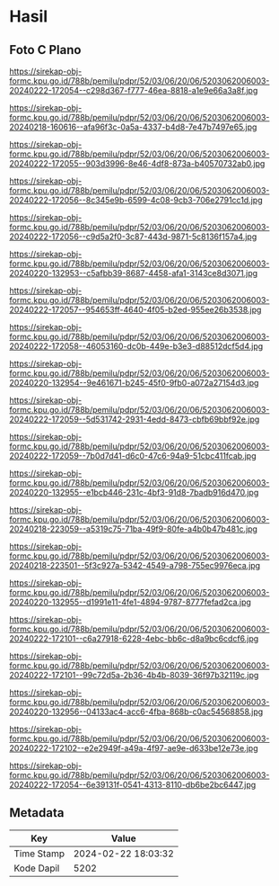 # Hasil

## Foto C Plano

https://sirekap-obj-formc.kpu.go.id/788b/pemilu/pdpr/52/03/06/20/06/5203062006003-20240222-172054--c298d367-f777-46ea-8818-a1e9e66a3a8f.jpg

https://sirekap-obj-formc.kpu.go.id/788b/pemilu/pdpr/52/03/06/20/06/5203062006003-20240218-160616--afa96f3c-0a5a-4337-b4d8-7e47b7497e65.jpg

https://sirekap-obj-formc.kpu.go.id/788b/pemilu/pdpr/52/03/06/20/06/5203062006003-20240222-172055--903d3996-8e46-4df8-873a-b40570732ab0.jpg

https://sirekap-obj-formc.kpu.go.id/788b/pemilu/pdpr/52/03/06/20/06/5203062006003-20240222-172056--8c345e9b-6599-4c08-9cb3-706e2791cc1d.jpg

https://sirekap-obj-formc.kpu.go.id/788b/pemilu/pdpr/52/03/06/20/06/5203062006003-20240222-172056--c9d5a2f0-3c87-443d-9871-5c8136f157a4.jpg

https://sirekap-obj-formc.kpu.go.id/788b/pemilu/pdpr/52/03/06/20/06/5203062006003-20240220-132953--c5afbb39-8687-4458-afa1-3143ce8d3071.jpg

https://sirekap-obj-formc.kpu.go.id/788b/pemilu/pdpr/52/03/06/20/06/5203062006003-20240222-172057--954653ff-4640-4f05-b2ed-955ee26b3538.jpg

https://sirekap-obj-formc.kpu.go.id/788b/pemilu/pdpr/52/03/06/20/06/5203062006003-20240222-172058--46053160-dc0b-449e-b3e3-d88512dcf5d4.jpg

https://sirekap-obj-formc.kpu.go.id/788b/pemilu/pdpr/52/03/06/20/06/5203062006003-20240220-132954--9e461671-b245-45f0-9fb0-a072a27154d3.jpg

https://sirekap-obj-formc.kpu.go.id/788b/pemilu/pdpr/52/03/06/20/06/5203062006003-20240222-172059--5d531742-2931-4edd-8473-cbfb69bbf92e.jpg

https://sirekap-obj-formc.kpu.go.id/788b/pemilu/pdpr/52/03/06/20/06/5203062006003-20240222-172059--7b0d7d41-d6c0-47c6-94a9-51cbc411fcab.jpg

https://sirekap-obj-formc.kpu.go.id/788b/pemilu/pdpr/52/03/06/20/06/5203062006003-20240220-132955--e1bcb446-231c-4bf3-91d8-7badb916d470.jpg

https://sirekap-obj-formc.kpu.go.id/788b/pemilu/pdpr/52/03/06/20/06/5203062006003-20240218-223059--a5319c75-71ba-49f9-80fe-a4b0b47b481c.jpg

https://sirekap-obj-formc.kpu.go.id/788b/pemilu/pdpr/52/03/06/20/06/5203062006003-20240218-223501--5f3c927a-5342-4549-a798-755ec9976eca.jpg

https://sirekap-obj-formc.kpu.go.id/788b/pemilu/pdpr/52/03/06/20/06/5203062006003-20240220-132955--d1991e11-4fe1-4894-9787-8777fefad2ca.jpg

https://sirekap-obj-formc.kpu.go.id/788b/pemilu/pdpr/52/03/06/20/06/5203062006003-20240222-172101--c6a27918-6228-4ebc-bb6c-d8a9bc6cdcf6.jpg

https://sirekap-obj-formc.kpu.go.id/788b/pemilu/pdpr/52/03/06/20/06/5203062006003-20240222-172101--99c72d5a-2b36-4b4b-8039-36f97b32119c.jpg

https://sirekap-obj-formc.kpu.go.id/788b/pemilu/pdpr/52/03/06/20/06/5203062006003-20240220-132956--04133ac4-acc6-4fba-868b-c0ac54568858.jpg

https://sirekap-obj-formc.kpu.go.id/788b/pemilu/pdpr/52/03/06/20/06/5203062006003-20240222-172102--e2e2949f-a49a-4f97-ae9e-d633be12e73e.jpg

https://sirekap-obj-formc.kpu.go.id/788b/pemilu/pdpr/52/03/06/20/06/5203062006003-20240222-172054--6e39131f-0541-4313-8110-db6be2bc6447.jpg


## Metadata

| Key        | Value               |
| ---------- | ------------------- |
| Time Stamp | 2024-02-22 18:03:32 |
| Kode Dapil | 5202                |



